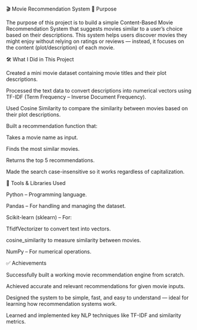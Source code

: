 🎬 Movie Recommendation System
📌 Purpose

The purpose of this project is to build a simple Content-Based Movie Recommendation System that suggests movies similar to a user’s choice based on their descriptions.
This system helps users discover movies they might enjoy without relying on ratings or reviews — instead, it focuses on the content (plot/description) of each movie.

🛠 What I Did in This Project

Created a mini movie dataset containing movie titles and their plot descriptions.

Processed the text data to convert descriptions into numerical vectors using TF-IDF (Term Frequency – Inverse Document Frequency).

Used Cosine Similarity to compare the similarity between movies based on their plot descriptions.

Built a recommendation function that:

Takes a movie name as input.

Finds the most similar movies.

Returns the top 5 recommendations.

Made the search case-insensitive so it works regardless of capitalization.

🧰 Tools & Libraries Used

Python – Programming language.

Pandas – For handling and managing the dataset.

Scikit-learn (sklearn) – For:

TfidfVectorizer to convert text into vectors.

cosine_similarity to measure similarity between movies.

NumPy – For numerical operations.

✅ Achievements

Successfully built a working movie recommendation engine from scratch.

Achieved accurate and relevant recommendations for given movie inputs.

Designed the system to be simple, fast, and easy to understand — ideal for learning how recommendation systems work.

Learned and implemented key NLP techniques like TF-IDF and similarity metrics.
